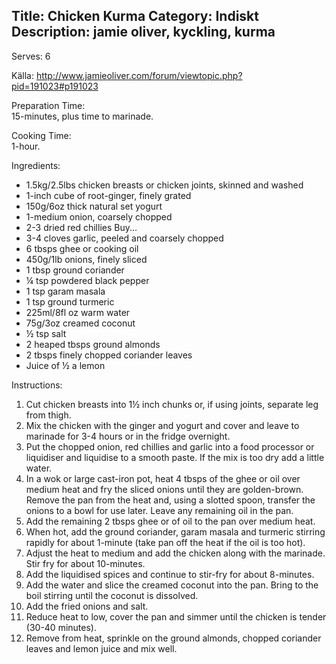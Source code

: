 Title: Chicken Kurma
Category: Indiskt
Description: jamie oliver, kyckling, kurma
---
Serves:     6

Källa: <http://www.jamieoliver.com/forum/viewtopic.php?pid=191023#p191023>

Preparation Time:     
15-minutes, plus time to marinade.

Cooking Time:     
1-hour.

Ingredients:     

* 1.5kg/2.5lbs chicken breasts or chicken joints, skinned and washed      
* 1-inch cube of root-ginger, finely grated      
* 150g/6oz thick natural set yogurt      
* 1-medium onion, coarsely chopped      
* 2-3 dried red chillies     Buy...
* 3-4 cloves garlic, peeled and coarsely chopped     
* 6 tbsps ghee or cooking oil     
* 450g/1lb onions, finely sliced     
* 1 tbsp ground coriander 
* ¼ tsp powdered black pepper     
* 1 tsp garam masala 
* 1 tsp ground turmeric 
* 225ml/8fl oz warm water     
* 75g/3oz creamed coconut 
* ½ tsp salt     
* 2 heaped tbsps ground almonds     
* 2 tbsps finely chopped coriander leaves 
* Juice of ½ a lemon     

Instructions:
     
1. Cut chicken breasts into 1½ inch chunks or, if using joints, separate leg from thigh.
2. Mix the chicken with the ginger and yogurt and cover and leave to marinade for 3-4 hours or in the fridge overnight.
3. Put the chopped onion, red chillies and garlic into a food processor or liquidiser and liquidise to a smooth paste. If the mix is too dry add a little water.
4. In a wok or large cast-iron pot, heat 4 tbsps of the ghee or oil over medium heat and fry the sliced onions until they are golden-brown. Remove the pan from the heat and, using a slotted spoon, transfer the onions to a bowl for use later. Leave any remaining oil in the pan.
5. Add the remaining 2 tbsps ghee or of oil to the pan over medium heat.
6. When hot, add the ground coriander, garam masala and turmeric stirring rapidly for about 1-minute (take pan off the heat if the oil is too hot).
7. Adjust the heat to medium and add the chicken along with the marinade. Stir fry for about 10-minutes.
8. Add the liquidised spices and continue to stir-fry for about 8-minutes.
9. Add the water and slice the creamed coconut into the pan. Bring to the boil stirring until the coconut is dissolved.
10. Add the fried onions and salt.
11. Reduce heat to low, cover the pan and simmer until the chicken is tender (30-40 minutes).
12. Remove from heat, sprinkle on the ground almonds, chopped coriander leaves and lemon juice and mix well.
